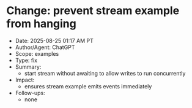 # Change: prevent stream example from hanging

- Date: 2025-08-25 01:17 AM PT
- Author/Agent: ChatGPT
- Scope: examples
- Type: fix
- Summary:
  - start stream without awaiting to allow writes to run concurrently
- Impact:
  - ensures stream example emits events immediately
- Follow-ups:
  - none
